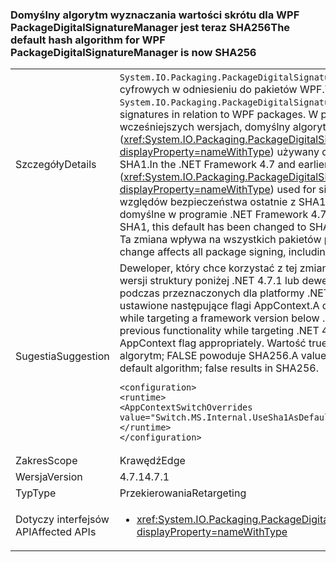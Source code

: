 ### <a name="the-default-hash-algorithm-for-wpf-packagedigitalsignaturemanager-is-now-sha256"></a><span data-ttu-id="c576c-101">Domyślny algorytm wyznaczania wartości skrótu dla WPF PackageDigitalSignatureManager jest teraz SHA256</span><span class="sxs-lookup"><span data-stu-id="c576c-101">The default hash algorithm for WPF PackageDigitalSignatureManager is now SHA256</span></span>

|   |   |
|---|---|
|<span data-ttu-id="c576c-102">Szczegóły</span><span class="sxs-lookup"><span data-stu-id="c576c-102">Details</span></span>|<span data-ttu-id="c576c-103"><code>System.IO.Packaging.PackageDigitalSignatureManager</code> Udostępnia funkcje w podpisach cyfrowych w odniesieniu do pakietów WPF.</span><span class="sxs-lookup"><span data-stu-id="c576c-103">The <code>System.IO.Packaging.PackageDigitalSignatureManager</code> provides functionality for digital signatures in relation to WPF packages.</span></span>  <span data-ttu-id="c576c-104">W programie .NET Framework 4.7 i wcześniejszych wersjach, domyślny algorytm (<xref:System.IO.Packaging.PackageDigitalSignatureManager.DefaultHashAlgorithm?displayProperty=nameWithType>) używany do podpisywania części pakietu zostało SHA1.</span><span class="sxs-lookup"><span data-stu-id="c576c-104">In the .NET Framework 4.7 and earlier versions, the default algorithm (<xref:System.IO.Packaging.PackageDigitalSignatureManager.DefaultHashAlgorithm?displayProperty=nameWithType>) used for signing parts of a package was SHA1.</span></span>  <span data-ttu-id="c576c-105">Ze względów bezpieczeństwa ostatnie z SHA1, SHA256 została zmieniona to ustawienie domyślne w programie .NET Framework 4.7.1.</span><span class="sxs-lookup"><span data-stu-id="c576c-105">Due to recent security concerns with SHA1, this default has been changed to SHA256 starting with the .NET Framework 4.7.1.</span></span>  <span data-ttu-id="c576c-106">Ta zmiana wpływa na wszystkich pakietów podpisywania, tym dokumenty XPS.</span><span class="sxs-lookup"><span data-stu-id="c576c-106">This change affects all package signing, including XPS documents.</span></span>|
|<span data-ttu-id="c576c-107">Sugestia</span><span class="sxs-lookup"><span data-stu-id="c576c-107">Suggestion</span></span>|<span data-ttu-id="c576c-108">Deweloper, który chce korzystać z tej zmiany podczas określania wartości docelowej wersji struktury poniżej .NET 4.7.1 lub dewelopera, który wymaga poprzedniej funkcji podczas przeznaczonych dla platformy .NET 4.7.1 lub większa można odpowiednio ustawione następujące flagi AppContext.</span><span class="sxs-lookup"><span data-stu-id="c576c-108">A developer who wants to utilize this change while targeting a framework version below .NET 4.7.1 or a developer who requires the previous functionality while targeting .NET 4.7.1 or greater can set the following AppContext flag appropriately.</span></span>  <span data-ttu-id="c576c-109">Wartość true spowoduje SHA1 używany jako domyślny algorytm; FALSE powoduje SHA256.</span><span class="sxs-lookup"><span data-stu-id="c576c-109">A value of true will result in SHA1 being used as the default algorithm; false results in SHA256.</span></span><pre><code class="language-xml">&lt;configuration&gt;&#13;&#10;&lt;runtime&gt;&#13;&#10;&lt;AppContextSwitchOverrides value=&quot;Switch.MS.Internal.UseSha1AsDefaultHashAlgorithmForDigitalSignatures=true&quot;/&gt;&#13;&#10;&lt;/runtime&gt;&#13;&#10;&lt;/configuration&gt;&#13;&#10;</code></pre>|
|<span data-ttu-id="c576c-110">Zakres</span><span class="sxs-lookup"><span data-stu-id="c576c-110">Scope</span></span>|<span data-ttu-id="c576c-111">Krawędź</span><span class="sxs-lookup"><span data-stu-id="c576c-111">Edge</span></span>|
|<span data-ttu-id="c576c-112">Wersja</span><span class="sxs-lookup"><span data-stu-id="c576c-112">Version</span></span>|<span data-ttu-id="c576c-113">4.7.1</span><span class="sxs-lookup"><span data-stu-id="c576c-113">4.7.1</span></span>|
|<span data-ttu-id="c576c-114">Typ</span><span class="sxs-lookup"><span data-stu-id="c576c-114">Type</span></span>|<span data-ttu-id="c576c-115">Przekierowania</span><span class="sxs-lookup"><span data-stu-id="c576c-115">Retargeting</span></span>|
|<span data-ttu-id="c576c-116">Dotyczy interfejsów API</span><span class="sxs-lookup"><span data-stu-id="c576c-116">Affected APIs</span></span>|<ul><li><xref:System.IO.Packaging.PackageDigitalSignatureManager.DefaultHashAlgorithm?displayProperty=nameWithType></li></ul>|

